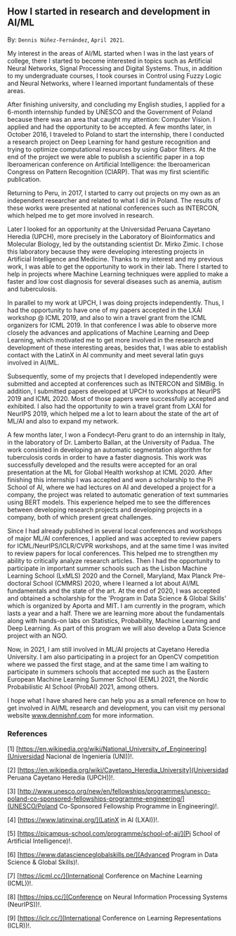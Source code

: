 
## How I started in research and development in AI/ML ##

By: ```Dennis Núñez-Fernández```, ```April 2021```.


My interest in the areas of AI/ML started when I was in the last years of college, there I started to become interested in topics such as Artificial Neural Networks, Signal Processing and Digital Systems. Thus, in addition to my undergraduate courses, I took courses in Control using Fuzzy Logic and Neural Networks, where I learned important fundamentals of these areas.

After finishing university, and concluding my English studies, I applied for a 6-month internship funded by UNESCO and the Government of Poland because there was an area that caught my attention: Computer Vision. I applied and had the opportunity to be accepted. A few months later, in October 2016, I traveled to Poland to start the internship, there I conducted a research project on Deep Learning for hand gesture recognition and trying to optimize computational resources by using Gabor filters. At the end of the project we were able to publish a scientific paper in a top Iberoamerican conference on Artificial Intelligence: the Iberoamerican Congress on Pattern Recognition (CIARP). That was my first scientific publication.

Returning to Peru, in 2017, I started to carry out projects on my own as an independent researcher and related to what I did in Poland. The results of these works were presented at national conferences such as INTERCON, which helped me to get more involved in research.

Later I looked for an opportunity at the Universidad Peruana Cayetano Heredia (UPCH), more precisely in the Laboratory of Bioinformatics and Molecular Biology, led by the outstanding scientist Dr. Mirko Zimic. I chose this laboratory because they were developing interesting projects in Artificial Intelligence and Medicine. Thanks to my interest and my previous work, I was able to get the opportunity to work in their lab. There I started to help in projects where Machine Learning techniques were applied to make a faster and low cost diagnosis for several diseases such as anemia, autism and tuberculosis.

In parallel to my work at UPCH, I was doing projects independently. Thus, I had the opportunity to have one of my papers accepted in the LXAI workshop @ ICML 2019, and also to win a travel grant from the ICML organizers for ICML 2019. In that conference I was able to observe more closely the advances and applications of Machine Learning and Deep Learning, which motivated me to get more involved in the research and development of these interesting areas, besides that, I was able to establish contact with the LatinX in AI community and meet several latin guys involved in AI/ML.

Subsequently, some of my projects that I developed independently were submitted and accepted at conferences such as INTERCON and SIMBig. In addition, I submitted papers developed at UPCH to workshops at NeurIPS 2019 and ICML 2020. Most of those papers were successfully accepted and exhibited. I also had the opportunity to win a travel grant from LXAI for NeurIPS 2019, which helped me a lot to learn about the state of the art of ML/AI and also to expand my network.

A few months later, I won a Fondecyt-Peru grant to do an internship in Italy, in the laboratory of Dr. Lamberto Ballan, at the University of Padua. The work consisted in developing an automatic segmentation algorithm for tuberculosis cords in order to have a faster diagnosis. This work was successfully developed and the results were accepted for an oral presentation at the ML for Global Health workshop at ICML 2020. After finishing this internship I was accepted and won a scholarship to the Pi School of AI, where we had lectures on AI and developed a project for a company, the project was related to automatic generation of text summaries using BERT models. This experience helped me to see the differences between developing research projects and developing projects in a company, both of which present great challenges.

Since I had already published in several local conferences and workshops of major ML/AI conferences, I applied and was accepted to review papers for ICML/NeurIPS/ICLR/CVPR workshops, and at the same time I was invited to review papers for local conferences. This helped me to strengthen my ability to critically analyze research articles. Then I had the opportunity to participate in important summer schools such as the Lisbon Machine Learning School (LxMLS) 2020 and the Cornell, Maryland, Max Planck Pre-doctoral School (CMMRS) 2020, where I learned a lot about AI/ML fundamentals and the state of the art. At the end of 2020, I was accepted and obtained a scholarship for the 'Program in Data Science & Global Skills' which is organized by Aporta and MIT. I am currently in the program, which lasts a year and a half. There we are learning more about the fundamentals along with hands-on labs on Statistics, Probability, Machine Learning and Deep Learning. As part of this program we will also develop a Data Science project with an NGO.

Now, in 2021, I am still involved in ML/AI projects at Cayetano Heredia University. I am also participating in a project for an OpenCV competition where we passed the first stage, and at the same time I am waiting to participate in summers schools that accepted me such as the Eastern European Machine Learning Summer School (EEML) 2021, the Nordic Probabilistic AI School (ProbAI) 2021, among others.

I hope what I have shared here can help you as a small reference on how to get involved in AI/ML research and development, you can visit my personal website www.dennishnf.com for more information.

<!--

Mi interés por las áreas de AI/ML inició cuando estaba en los últimos años de la universidad, allí comenzé a prestar interesar por temas como Redes Neuronales Artificiales, Procesamiento de Señales y Sistemas Digitales. De esta forma, adicionalmente a mis curso de pregrado, llevé cursos en Control usando Lógica Difusa y Redes Neuronales, en donde aprendí fundamentos importantes de dichas áres.

Acabando la universidad, y concluyendo mis estudios de inglés apliqué a una pasantía de 6 meses financiado por UNESCO y el Gobierno de Polonia ya que había un área que me llamaba la atención: Computer Vision. Postulé y tuve la oportunidad de ser aceptado. Unos meses mas tarde, en octubre del 2016, viajé a Polonia a iniciar dicha pasantía, allí realizé un proyecto de investigación sobre Deep Learning para el recononcimiento de gestos con la mano y tratando de optimizar recursos computacionales, usando para eso filtros de Gabor. Al finalizar el proyecto pudimos publicar un artículo científico en una destacada conferencia iberoamericana de Inteligencia Artificial: the Iberoamerican Congress on Pattern Recognition (CIARP). Aquella fue mi primera publicación científica.

Regresando a Perú, en 2017, comencé a realizar proyectos por mi cuenta como investigador independiente y relacionados a lo que hice en Polonia. Los resultados de dichos trabajos los expuse en conferencias nacionales como INTERCON, los cuales me ayudaron a involucrarme un poco mas dentro de la investigación.

Posteriormente busqué una oportunidad en la Universidad Peruana Cayetano Heredia (UPCH), mas exactamente en el Laboratorio de Bioinformática y Biología Molecular, lidereado por el destacado científico Dr. Mirko Zimic. Elegí este laboratorio ya que desarrollaban proyectos interesantes de Inteligencia Artificial y Medicina. Gracias a mi interés y a mis trabajos previos, pude obtener la oportunidad de trabajar en su laboratorio. Allí comenzé a ayudar en proyectos donde se aplicaba técnicas de Machine Learning para realizar un diagnóstico mas rápido y de bajo costo para varias enferemedades como anemia, autismo y tuberculosis.

En paralelo a mi trabajo en la UPCH, realizaba proyectos de manera independiente. Asi, tuve la oportunidad de que uno de mis trabajos fuera aceptado en el LXAI workshop @ ICML 2019, y además ganar una beca de viaje del por parte de los organizadores del ICML para el ICML 2019. En esa conferencia pude observar mas de cerca los avances y aplicaciones de Machine Learning y Deep Learning, lo cual me motivó mucho para involucrarme mas en la investigación y desarrollo de estas interesantes áreas, además de eso, pude establecer un contacto con la comunidad LatinX in AI y conocer a varios chicos latinos involucrados en AI/ML.

Posteriormente, parte de mis proyectos que yo desarrollaba de manera independiente los submití y fueron aceptados en conferenecias como INTERCON y SIMBig. Además, submití trabajos desarrollados en la UPCH a workshops en NeurIPS 2019 e ICML 2020. La mayoría de dichos trabajos fueron aceptados exitosamente y expuestos. También tuve la oportunidad de ganar una beca de viaje del LXAI para el NeurIPS 2019, lo cual me sirvió de mucho para aprender sobre el estado del arte de ML/AI y también a expandir mi red de contactos. 

Unos meses mas tarde, gané una beca por parte de Fondecyt-Peru para hacer un pasantía en Italia, en el laboratorio del Dr Lamberto Ballan, en el Universidad de Padua. El trabajo consistió en realizar un algoritmo de segmentación automática de cordones de tuberculosis para así tener un diagnóstico mas rápido. Dicho trabajo fue exitosamente desarrollado y los resultados fueron aceptados para una presentación oral en el ML for Global Health workshop en el ICML 2020. Acabando dicha pasantía fui aceptado y gané una beca para el Pi School of AI, en donde tuvimos charlas sobre AI y desarrollamos un proyecto para una empresa, el proyecto estuvo relacionado a generación automática de resumenes de textos usando modelos BERT. Esta experiencia me ayudó a ver las diferencias entre desarrollar proyectos de investigación y desarrollar proyectos en una empresa, los cuales presentan grandes retos.

Dado que ya había publicado en varias conferencias locales y en workshops de conferencias importantes de ML/AI, fui aplicando y fui aceptado para ser revisor de papers de workshops de ICML/NeurIPS/ICLR/CVPR, y a la vez fuí invitado a revisar papers de conferencias locales. Esto me ayudó a fortalecer mi capacidad de análisis crítico de artículos de investigación. Luego tuve la oportunidad de particiapar en importantes summer schools como el Lisbon Machine Learning School (LxMLS) 2020 y el Cornell, Maryland, Max Planck Pre-doctoral School (CMMRS) 2020, en donde aprendí mucho sobre los fundamentos de AI/ML y sobre el estado del arte. A finales del 2020, fui aceptado y obtuve una beca para el 'Program in Data Science & Global Skills’ el cual es organizado por Aporta y el MIT. Actualmente me encuentro  en dicho programa, el cual tiene una duración de año y medio. Allí estamos aprendiendo mas sobre los fundamentos junto a laboratorios prácticos sobre temas de Estadística, Probabilidades, Machine Learning y Deep Learning. Como parte de dicho programa también desarrollaremos un proyecto de Data Science junto a una ONG.

Ahora, en el 2021, sigo involucrado en proyectos de ML/AI en la Universidad Cayetano Heredia. Además estoy participando en un proyecto para una competición de OpenCV en donde pasamos la primera etapa, y a la vez estoy esperando por participar en summers schools que me aceptaron como son el Eastern European Machine Learning Summer School (EEML) 2021, the Nordic Probabilistic AI School (ProbAI) 2021, entre otros.

Espero que lo que he compartido acá les pueda ayudar como una pequeña referencia de cómo involucrarse en la investigación y desarrollo de AI/ML, pueden visitar mi página web personal www.dennishnf.com para mayor información.

-->

### References ###


[1] [https://en.wikipedia.org/wiki/National_University_of_Engineering](Universidad Nacional de Ingeniería (UNI))!.

[2] [https://en.wikipedia.org/wiki/Cayetano_Heredia_University](Universidad Peruana Cayetano Heredia (UPCH))!.

[3] [http://www.unesco.org/new/en/fellowships/programmes/unesco-poland-co-sponsored-fellowships-programme-engineering/](UNESCO/Poland Co-Sponsored Fellowship Programme in Engineering)!.

[4] [https://www.latinxinai.org/](LatinX in AI (LXAI))!.

[5] [https://picampus-school.com/programme/school-of-ai/](Pi School of Artificial Intelligence)!.

[6] [https://www.datascienceglobalskills.pe/](Advanced Program in Data Science & Global Skills)!.

[7] [https://icml.cc/](International Conference on Machine Learning (ICML))!.

[8] [https://nips.cc/](Conference on Neural Information Processing Systems (NeurIPS))!.

[9] [https://iclr.cc/](International Conference on Learning Representations (ICLR))!.

